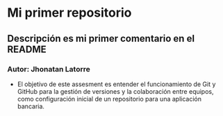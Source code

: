# Mi primer repositorio
## Descripción es mi primer comentario en el README
### Autor: Jhonatan Latorre

- El objetivo de este assesment es entender el funcionamiento de Git y GitHub para la gestión de versiones y la colaboración entre equipos, como configuración inicial de un repositorio para una aplicación bancaria.